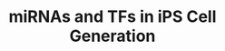 ---
annotations:
- id: PW:0000004
  parent: regulatory pathway
  type: Pathway Ontology
  value: regulatory pathway
authors:
- Susan
- MaintBot
- Elisa
- Mkutmon
- Fehrhart
description: This pathway describes how a set of miRNA is responsible for different
  steps of induced pluripotent stem cell generation in a mouse embryonic fibroblasts
  cell model, infected with Oct3/4, Sox2, Klf4 and c-Myc.
last-edited: 2019-06-27
organisms:
- Mus musculus
redirect_from:
- /index.php/Pathway:WP2375
- /instance/WP2375
- /instance/WP2375_r104965
revision: r104965
schema-jsonld:
- '@context': https://schema.org/
  '@id': https://wikipathways.github.io/pathways/WP2375.html
  '@type': Dataset
  creator:
    '@type': Organization
    name: WikiPathways
  description: This pathway describes how a set of miRNA is responsible for different
    steps of induced pluripotent stem cell generation in a mouse embryonic fibroblasts
    cell model, infected with Oct3/4, Sox2, Klf4 and c-Myc.
  keywords:
  - Bat1a
  - Oct4
  - Phf5a
  - Prpf4
  - Sf3a3
  - Snrpa
  - Sox2
  license: CC0
  name: miRNAs and TFs in iPS Cell Generation
seo: CreativeWork
title: miRNAs and TFs in iPS Cell Generation
wpid: WP2375
---